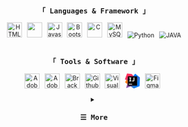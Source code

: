 <h3 align="center">
<samp>
「 Languages & Framework 」
<br>
</samp>
</h3>
<p align="center"> 
<img src="https://cdn.jsdelivr.net/gh/devicons/devicon/icons/html5/html5-original.svg" title="HTML" height= 35 width=35/>&nbsp;&nbsp;
<img src="https://cdn.jsdelivr.net/gh/devicons/devicon/icons/css3/css3-original.svg" height= 35 width=35/>&nbsp;&nbsp;
<img src="https://cdn.jsdelivr.net/gh/devicons/devicon/icons/javascript/javascript-original.svg" title="Javascript" height= 35 width=35/>&nbsp;&nbsp;
<img src="https://cdn.jsdelivr.net/gh/devicons/devicon/icons/bootstrap/bootstrap-original.svg" title="Bootstrap" height= 35 width=35/>&nbsp;&nbsp;
<img src="https://cdn.jsdelivr.net/gh/devicons/devicon/icons/c/c-original.svg" title="C" height= 35 width=35/>&nbsp;&nbsp;
<img src="https://cdn.jsdelivr.net/gh/devicons/devicon/icons/mysql/mysql-original.svg" title="MySQL" height= 35 width=35/>&nbsp;&nbsp;
<img src="https://cdn.jsdelivr.net/gh/devicons/devicon/icons/python/python-original.svg" title="Python" height= 40 width 40/>&nbsp;&nbsp;
<img src="https://cdn.jsdelivr.net/gh/devicons/devicon/icons/java/java-original.svg" title="JAVA" height= 40 width 40/>
<br><br>
</p>



<h3 align="center">
<samp>
「 Tools & Software 」
<br>
</samp>
</h3>
<p align="center">
<img src="https://cdn.jsdelivr.net/gh/devicons/devicon/icons/illustrator/illustrator-line.svg" title="Adobe Illustrator" width="35" height="35"/>&nbsp;&nbsp;
<img src="https://cdn.jsdelivr.net/gh/devicons/devicon/icons/photoshop/photoshop-line.svg" title="Adobe Photoshop" width="35" height="35"/>&nbsp;&nbsp;
<img src="https://cdn.worldvectorlogo.com/logos/brackets.svg" title="Brackets" width="35" height="35"/>&nbsp;&nbsp;
<img src="https://i.ibb.co/tzRVsVR/workfeatured-Git-Hub-2-modified.png" title="Github" width="35" height="35"/>&nbsp;&nbsp;
<img src="https://cdn.jsdelivr.net/gh/devicons/devicon/icons/vscode/vscode-original.svg" title="Visual Studio Code" width="35" height="35"/>&nbsp;&nbsp;
<img src="https://github.com/mustan-ali/img/blob/main/logo/intellijidea.png" title="IntelliJ IDEA" width="35" height="35"/>&nbsp;&nbsp;
<img src="https://cdn.jsdelivr.net/gh/devicons/devicon/icons/figma/figma-original.svg" title="Figma" width="35" height="35"/>&nbsp;&nbsp;

</p>

<details align="center">
<summary> <h3><samp>&#9776; More</samp></h3></summary>
<div align="center">
<img align="center" src="https://streak-stats.demolab.com?user=mustan-ali&theme=dark&border_radius=5&date_format=j%2Fn%5B%2FY%5D&fire=00FF00&ring=00FF00&currStreakLabel=00FF00" alt="Mustan's Github Stats" width = 400><br>
<img align="center" src="https://github-readme-stats.vercel.app/api/top-langs/?username=mustan-ali&layout=compact&langs_count=10&theme=transparent" alt="Mustan's Github Stats" width = 400 height = 250><br>
<img src="https://api.visitorbadge.io/api/visitors?path=https%3A%2F%2Fgithub.com%2Fmustan-ali&label=Views&countColor=%23697689&style=flat-square" />
</div>
</details>

